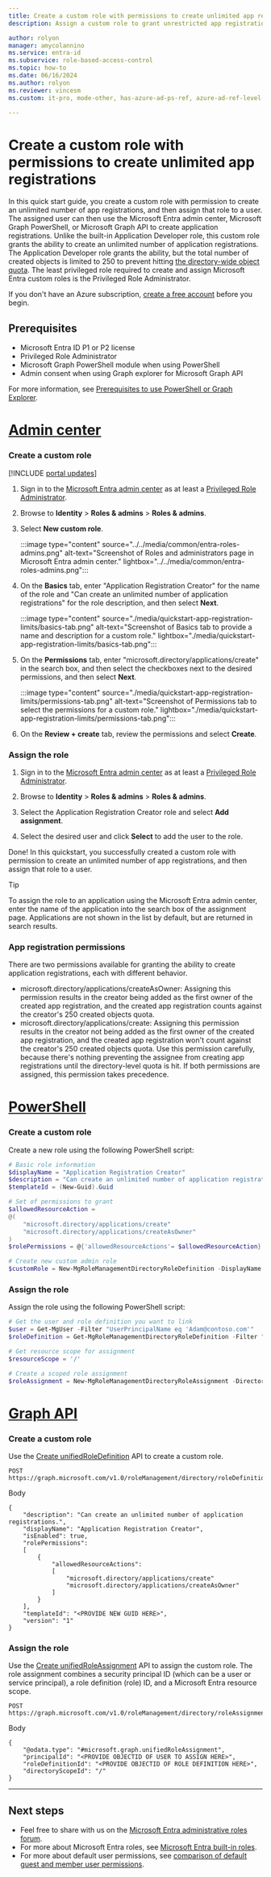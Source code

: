 ```yaml
---
title: Create a custom role with permissions to create unlimited app registrations
description: Assign a custom role to grant unrestricted app registrations in Microsoft Entra ID.

author: rolyon
manager: amycolannino
ms.service: entra-id
ms.subservice: role-based-access-control
ms.topic: how-to
ms.date: 06/16/2024
ms.author: rolyon
ms.reviewer: vincesm
ms.custom: it-pro, mode-other, has-azure-ad-ps-ref, azure-ad-ref-level-one-done

---
```

# Create a custom role with permissions to create unlimited app registrations

In this quick start guide, you create a custom role with permission to create an unlimited number of app registrations, and then assign that role to a user. The assigned user can then use the Microsoft Entra admin center, Microsoft Graph PowerShell, or Microsoft Graph API to create application registrations. Unlike the built-in Application Developer role, this custom role grants the ability to create an unlimited number of application registrations. The Application Developer role grants the ability, but the total number of created objects is limited to 250 to prevent hitting [the directory-wide object quota](~/identity/users/directory-service-limits-restrictions.md). The least privileged role required to create and assign Microsoft Entra custom roles is the Privileged Role Administrator.

If you don't have an Azure subscription, [create a free account](https://azure.microsoft.com/free/) before you begin.

## Prerequisites

- Microsoft Entra ID P1 or P2 license
- Privileged Role Administrator
- Microsoft Graph PowerShell module when using PowerShell
- Admin consent when using Graph explorer for Microsoft Graph API

For more information, see [Prerequisites to use PowerShell or Graph Explorer](prerequisites.md).

# [Admin center](#tab/admin-center)

### Create a custom role

[!INCLUDE [portal updates](~/includes/portal-update.md)]

1. Sign in to the [Microsoft Entra admin center](https://entra.microsoft.com) as at least a [Privileged Role Administrator](~/identity/role-based-access-control/permissions-reference.md#privileged-role-administrator).

1. Browse to **Identity** > **Roles & admins** > **Roles & admins**.

1. Select **New custom role**.

    :::image type="content" source="../../media/common/entra-roles-admins.png" alt-text="Screenshot of Roles and administrators page in Microsoft Entra admin center." lightbox="../../media/common/entra-roles-admins.png":::

1. On the **Basics** tab, enter "Application Registration Creator" for the name of the role and "Can create an unlimited number of application registrations" for the role description, and then select **Next**.

	:::image type="content" source="./media/quickstart-app-registration-limits/basics-tab.png" alt-text="Screenshot of Basics tab to provide a name and description for a custom role." lightbox="./media/quickstart-app-registration-limits/basics-tab.png":::

1. On the **Permissions** tab, enter "microsoft.directory/applications/create" in the search box, and then select the checkboxes next to the desired permissions, and then select **Next**.

	:::image type="content" source="./media/quickstart-app-registration-limits/permissions-tab.png" alt-text="Screenshot of Permissions tab to select the permissions for a custom role." lightbox="./media/quickstart-app-registration-limits/permissions-tab.png":::

1. On the **Review + create** tab, review the permissions and select **Create**.

### Assign the role

1. Sign in to the [Microsoft Entra admin center](https://entra.microsoft.com) as at least a [Privileged Role Administrator](~/identity/role-based-access-control/permissions-reference.md#privileged-role-administrator).

1. Browse to **Identity** > **Roles & admins** > **Roles & admins**.

1. Select the Application Registration Creator role and select **Add assignment**.

1. Select the desired user and click **Select** to add the user to the role.

Done! In this quickstart, you successfully created a custom role with permission to create an unlimited number of app registrations, and then assign that role to a user.

> [!TIP]
> To assign the role to an application using the Microsoft Entra admin center, enter the name of the application into the search box of the assignment page. Applications are not shown in the list by default, but are returned in search results.

### App registration permissions

There are two permissions available for granting the ability to create application registrations, each with different behavior.

- microsoft.directory/applications/createAsOwner: Assigning this permission results in the creator being added as the first owner of the created app registration, and the created app registration counts against the creator's 250 created objects quota.
- microsoft.directory/applications/create: Assigning this permission results in the creator not being added as the first owner of the created app registration, and the created app registration won't count against the creator's 250 created objects quota. Use this permission carefully, because there's nothing preventing the assignee from creating app registrations until the directory-level quota is hit. If both permissions are assigned, this permission takes precedence.

# [PowerShell](#tab/ms-powershell)

### Create a custom role

Create a new role using the following PowerShell script:

```powershell
# Basic role information
$displayName = "Application Registration Creator"
$description = "Can create an unlimited number of application registrations."
$templateId = (New-Guid).Guid

# Set of permissions to grant
$allowedResourceAction =
@(
    "microsoft.directory/applications/create"
    "microsoft.directory/applications/createAsOwner"
)
$rolePermissions = @{'allowedResourceActions'= $allowedResourceAction}

# Create new custom admin role
$customRole = New-MgRoleManagementDirectoryRoleDefinition -DisplayName $displayName -Description $description -RolePermissions $rolePermissions -TemplateId $templateId -IsEnabled:$true
```

### Assign the role

Assign the role using the following PowerShell script:

```powershell
# Get the user and role definition you want to link
$user = Get-MgUser -Filter "UserPrincipalName eq 'Adam@contoso.com'"
$roleDefinition = Get-MgRoleManagementDirectoryRoleDefinition -Filter "DisplayName eq 'Application Registration Creator'"

# Get resource scope for assignment
$resourceScope = '/'

# Create a scoped role assignment
$roleAssignment = New-MgRoleManagementDirectoryRoleAssignment -DirectoryScopeId $resourceScope -RoleDefinitionId $roleDefinition.Id -PrincipalId $user.Id
```

# [Graph API](#tab/ms-graph)

### Create a custom role

Use the [Create unifiedRoleDefinition](/graph/api/rbacapplication-post-roledefinitions) API to create a custom role.

```http
POST https://graph.microsoft.com/v1.0/roleManagement/directory/roleDefinitions
```

Body

```http
{
    "description": "Can create an unlimited number of application registrations.",
    "displayName": "Application Registration Creator",
    "isEnabled": true,
    "rolePermissions":
    [
        {
            "allowedResourceActions":
            [
                "microsoft.directory/applications/create"
                "microsoft.directory/applications/createAsOwner"
            ]
        }
    ],
    "templateId": "<PROVIDE NEW GUID HERE>",
    "version": "1"
}
```

### Assign the role

Use the [Create unifiedRoleAssignment](/graph/api/rbacapplication-post-roleassignments) API to assign the custom role. The role assignment combines a security principal ID (which can be a user or service principal), a role definition (role) ID, and a Microsoft Entra resource scope.

```http
POST https://graph.microsoft.com/v1.0/roleManagement/directory/roleAssignments
```

Body

```http
{
    "@odata.type": "#microsoft.graph.unifiedRoleAssignment",
    "principalId": "<PROVIDE OBJECTID OF USER TO ASSIGN HERE>",
    "roleDefinitionId": "<PROVIDE OBJECTID OF ROLE DEFINITION HERE>",
    "directoryScopeId": "/"
}
```

---

## Next steps

- Feel free to share with us on the [Microsoft Entra administrative roles forum](https://feedback.azure.com/d365community/forum/22920db1-ad25-ec11-b6e6-000d3a4f0789).
- For more about Microsoft Entra roles, see [Microsoft Entra built-in roles](permissions-reference.md).
- For more about default user permissions, see [comparison of default guest and member user permissions](~/fundamentals/users-default-permissions.md).
